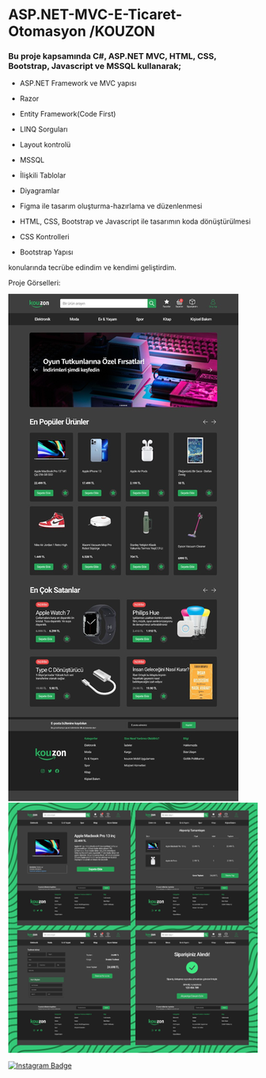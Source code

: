 # ASP.NET-MVC-E-Ticaret-Otomasyon /KOUZON

### Bu proje kapsamında C#, ASP.NET MVC, HTML, CSS, Bootstrap, Javascript ve MSSQL kullanarak;

+ ASP.NET Framework ve MVC yapısı

+ Razor

+ Entity Framework(Code First)

+ LINQ Sorguları

+ Layout kontrolü

+ MSSQL

+ İlişkili Tablolar

+ Diyagramlar

+ Figma ile tasarım oluşturma-hazırlama ve düzenlenmesi

+ HTML, CSS, Bootstrap ve Javascript ile tasarımın koda dönüştürülmesi

+ CSS Kontrolleri

+ Bootstrap Yapısı 

konularında tecrübe edindim ve kendimi geliştirdim.

Proje Görselleri:

![Kouzon](https://github.com/yigittaskin/asp.net-MVC-E-Ticaret-Otomasyon/blob/main/Web%20UI.jpeg)
![Kouzon](https://github.com/yigittaskin/asp.net-MVC-E-Ticaret-Otomasyon/blob/main/Web%20UI%20Other.jpeg)


[![Instagram Badge](https://img.shields.io/badge/-Instagram-C13584?style=flat-quare&labelColor=C13584&logo=instagram&logoColor=white&link=link)]() 


